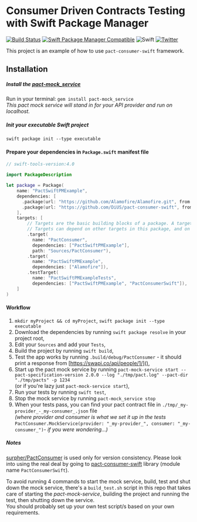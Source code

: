 # Consumer Driven Contracts Testing with Swift Package Manager

[![Build Status](https://travis-ci.org/surpher/PactSwiftPMExample.svg?branch=master)](https://travis-ci.org/surpher/PactSwiftPMExample)
[![Swift Package Manager Compatible](https://img.shields.io/badge/swift_package_manager-compatible-brightgreen.svg)]()
![Swift](https://img.shields.io/badge/Swift-4.0-orange.svg?style=flat)
[![Twitter](https://img.shields.io/badge/twitter-@pact__up-blue.svg?style=flat)](http://twitter.com/pact_up)

This project is an example of how to use `pact-consumer-swift` framework.

## Installation

##### Install the [pact-mock_service](https://github.com/pact-foundation/pact-mock_service)
Run in your terminal: `gem install pact-mock_service`  
_This pact mock service will stand in for your API provider and run on localhost._

##### Init your executable Swift project
`swift package init --type executable`

#### Prepare your dependencies in `Package.swift` manifest file
```swift
// swift-tools-version:4.0

import PackageDescription

let package = Package(
    name: "PactSwiftPMExample",
    dependencies: [
      .package(url: "https://github.com/Alamofire/Alamofire.git", from: "4.5.1"),
      .package(url: "https://github.com/DiUS/pact-consumer-swift", from: "0.5.0")
    ],
    targets: [
        // Targets are the basic building blocks of a package. A target can define a module or a test suite.
        // Targets can depend on other targets in this package, and on products in packages which this package depends on.
        .target(
          name: "PactConsumer",
          dependencies: ["PactSwiftPMExample"],
          path: "Sources/PactConsumer"),
        .target(
          name: "PactSwiftPMExample",
          dependencies: ["Alamofire"]),
        .testTarget(
          name: "PactSwiftPMExampleTests",
          dependencies: ["PactSwiftPMExample", "PactConsumerSwift"]),
    ]
)
```

#### Workflow
1. `mkdir myProject && cd myProject`, `swift package init --type executable`
2. Download the dependencies by running `swift package resolve` in your project root,
3. Edit your `Sources` and add your `Tests`,
4. Build the project by running `swift build`,
5. Test the app works by running `.build/debug/PactConsumer` - it should print a response from [https://swapi.co/api/people/1/](),
6. Start up the pact mock service by running `pact-mock-service start --pact-specification-version 2.0.0 --log "./tmp/pact.log" --pact-dir "./tmp/pacts" -p 1234`  
(or if you're lazy just `pact-mock-service start`),
7. Run your tests by running `swift test`,
8. Stop the mock service by running `pact-mock_service stop`
9. When your tests pass, you can find your pact contract file in `./tmp/_my-provider_-_my-consumer_.json` file  
_(where provider and consumer is what we set it up in the tests_ `PactConsumer.MockService(provider: "_my-provider_", consumer: "_my-consumer_")`_- if you were wondering...)_

##### Notes
[surpher/PactConsumer](https://github.com/surpher/PactConsumer) is used only for version consistency. Please look into using the real deal by going to [pact-consumer-swift](https://github.com/DiUS/pact-consumer-swift) library (module name `PactConsumerSwift`).


To avoid running 4 commands to start the mock service, build, test and shut down the mock service, there's a `build_test.sh` script in this repo that takes care of starting the _pact-mock-service_, building the project and running the test, then shutting down the service.  
You should probably set up your own test script/s based on your own requirements.
